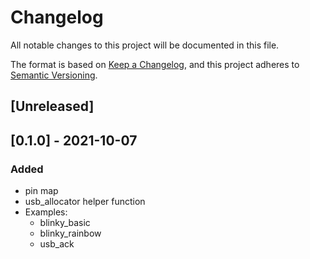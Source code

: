 # Changelog

All notable changes to this project will be documented in this file.

The format is based on [Keep a Changelog](https://keepachangelog.com/en/1.0.0/), and this project adheres
to [Semantic Versioning](https://semver.org/spec/v2.0.0.html).

## [Unreleased]

## [0.1.0] - 2021-10-07

### Added
- pin map
- usb_allocator helper function
- Examples:
  - blinky_basic
  - blinky_rainbow
  - usb_ack
